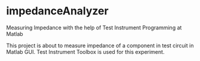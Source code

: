 # impedanceAnalyzer
Measuring Impedance with the help of Test Instrument Programming at Matlab



This project is about to measure impedance of a component in test circuit in Matlab GUI. Test Instrument Toolbox is used for this experiment.

